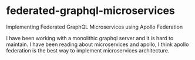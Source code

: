 # federated-graphql-microservices
Implementing Federated GraphQL Microservices using Apollo Federation

I have been working with a monolithic graphql server and it is hard to maintain. I have been reading about microservices and apollo, I think apollo federation is the best way to implement microservices architecture.
